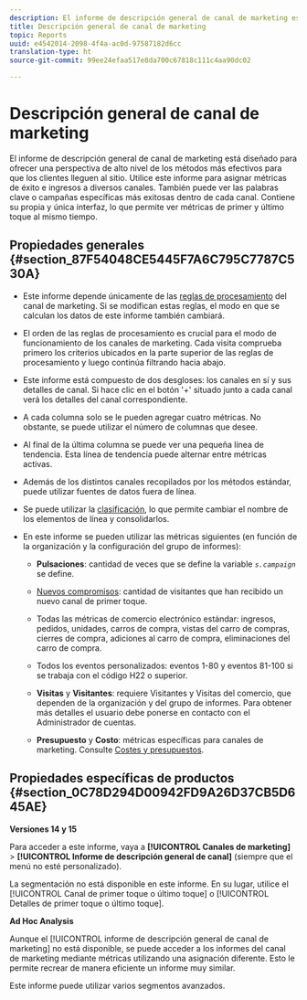```yaml
---
description: El informe de descripción general de canal de marketing está diseñado para ofrecer una perspectiva de alto nivel de los métodos más efectivos para que los clientes lleguen al sitio. Utilice este informe para asignar métricas de éxito e ingresos a diversos canales. También puede ver las palabras clave o campañas específicas más exitosas dentro de cada canal. Contiene su propia y única interfaz, lo que permite ver métricas de primer y último toque al mismo tiempo.
title: Descripción general de canal de marketing
topic: Reports
uuid: e4542014-2098-4f4a-ac0d-97587182d6cc
translation-type: ht
source-git-commit: 99ee24efaa517e8da700c67818c111c4aa90dc02

---
```



# Descripción general de canal de marketing

El informe de descripción general de canal de marketing está diseñado para ofrecer una perspectiva de alto nivel de los métodos más efectivos para que los clientes lleguen al sitio. Utilice este informe para asignar métricas de éxito e ingresos a diversos canales. También puede ver las palabras clave o campañas específicas más exitosas dentro de cada canal. Contiene su propia y única interfaz, lo que permite ver métricas de primer y último toque al mismo tiempo.

## Propiedades generales {#section_87F54048CE5445F7A6C795C7787C530A}

* Este informe depende únicamente de las [reglas de procesamiento](https://marketing.adobe.com/resources/help/es_ES/mchannel/c_channels_rules.html) del canal de marketing. Si se modifican estas reglas, el modo en que se calculan los datos de este informe también cambiará.
* El orden de las reglas de procesamiento es crucial para el modo de funcionamiento de los canales de marketing. Cada visita comprueba primero los criterios ubicados en la parte superior de las reglas de procesamiento y luego continúa filtrando hacia abajo.
* Este informe está compuesto de dos desgloses: los canales en sí y sus detalles de canal. Si hace clic en el botón &#39;+&#39; situado junto a cada canal verá los detalles del canal correspondiente.
* A cada columna solo se le pueden agregar cuatro métricas. No obstante, se puede utilizar el número de columnas que desee.
* Al final de la última columna se puede ver una pequeña línea de tendencia. Esta línea de tendencia puede alternar entre métricas activas.
* Además de los distintos canales recopilados por los métodos estándar, puede utilizar fuentes de datos fuera de línea.
* Se puede utilizar la [clasificación](https://marketing.adobe.com/resources/help/es_ES/mchannel/t_classifications.html), lo que permite cambiar el nombre de los elementos de línea y consolidarlos.
* En este informe se pueden utilizar las métricas siguientes (en función de la organización y la configuración del grupo de informes):

   * **Pulsaciones**: cantidad de veces que se define la variable  *`s.campaign`* se define.

   * [Nuevos compromisos](https://marketing.adobe.com/resources/help/es_ES/mchannel/t_visitor_engagement.html): cantidad de visitantes que han recibido un nuevo canal de primer toque.
   * Todas las métricas de comercio electrónico estándar: ingresos, pedidos, unidades, carros de compra, vistas del carro de compras, cierres de compra, adiciones al carro de compra, eliminaciones del carro de compra.
   * Todos los eventos personalizados: eventos 1-80 y eventos 81-100 si se trabaja con el código H22 o superior.
   * **Visitas** y **Visitantes**: requiere Visitantes y Visitas del comercio, que dependen de la organización y del grupo de informes. Para obtener más detalles el usuario debe ponerse en contacto con el Administrador de cuentas.

   * **Presupuesto** y **Costo**: métricas específicas para canales de marketing. Consulte [Costes y presupuestos](https://marketing.adobe.com/resources/help/es_ES/mchannel/c_overview_budget.html).

## Propiedades específicas de productos  {#section_0C78D294D00942FD9A26D37CB5D645AE}

**Versiones 14 y 15**

Para acceder a este informe, vaya a **[!UICONTROL Canales de marketing]** > **[!UICONTROL Informe de descripción general de canal]** (siempre que el menú no esté personalizado).

La segmentación no está disponible en este informe. En su lugar, utilice el [!UICONTROL Canal de primer toque o último toque] o [!UICONTROL Detalles de primer toque o último toque].

**Ad Hoc Analysis**

Aunque el [!UICONTROL informe de descripción general de canal de marketing] no está disponible, se puede acceder a los informes del canal de marketing mediante métricas utilizando una asignación diferente. Esto le permite recrear de manera eficiente un informe muy similar.

Este informe puede utilizar varios segmentos avanzados.
